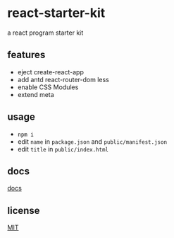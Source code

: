 # react-starter-kit
a react program starter kit

## features
* eject create-react-app
* add antd react-router-dom less
* enable CSS Modules
* extend meta

## usage
* `npm i`
* edit `name` in `package.json` and `public/manifest.json`
* edit `title` in `public/index.html`

## docs
[docs](./docs/README.md)

## license
[MIT](./LICENSE)